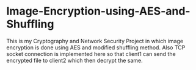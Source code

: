 # Image-Encryption-using-AES-and-Shuffling
This is my Cryptography and Network Security Project in which image encryption is done using AES and modified shuffling method.
Also TCP socket connection is implemented here so that client1 can send the encrypted file to client2 which then decrypt the same.
